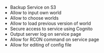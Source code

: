 
- Backup Service on S3
- Allow to input own world
- Allow to choose worlds
- Allow to load previous version of world
- Secure access to service using Cognito
- Output server log on service page
- Allow for RCON command on service page
- Allow for editing of config file

